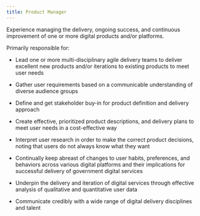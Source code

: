 ```yaml
---
title: Product Manager
---
```


Experience managing the delivery, ongoing success, and continuous
improvement of one or more digital products and/or platforms.

Primarily responsible for:

-   Lead one or more multi-disciplinary agile delivery teams to deliver
excellent new products and/or iterations to existing products to
meet user needs

-   Gather user requirements based on a communicable understanding of
diverse audience groups

-   Define and get stakeholder buy-in for product definition and
delivery approach

-   Create effective, prioritized product descriptions, and delivery
plans to meet user needs in a cost-effective way

-   Interpret user research in order to make the correct product
decisions, noting that users do not always know what they want

-   Continually keep abreast of changes to user habits, preferences, and
behaviors across various digital platforms and their implications
for successful delivery of government digital services

-   Underpin the delivery and iteration of digital services through
effective analysis of qualitative and quantitative user data

-   Communicate credibly with a wide range of digital delivery
disciplines and talent